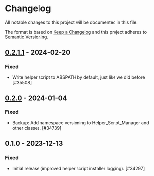 # Changelog

All notable changes to this project will be documented in this file.

The format is based on [Keep a Changelog](https://keepachangelog.com/en/1.0.0/)
and this project adheres to [Semantic Versioning](https://semver.org/spec/v2.0.0.html).

## [0.2.1.1] - 2024-02-20
### Fixed
- Write helper script to ABSPATH by default, just like we did before [#35508]

## [0.2.0] - 2024-01-04
### Fixed
- Backup: Add namespace versioning to Helper_Script_Manager and other classes. [#34739]

## 0.1.0 - 2023-12-13
### Fixed
- Initial release (improved helper script installer logging). [#34297]

[0.2.1.1]: https://github.com/Automattic/jetpack-backup-helper-script-manager/compare/v0.2.0...v0.2.1.1
[0.2.0]: https://github.com/Automattic/jetpack-backup-helper-script-manager/compare/v0.1.0...v0.2.0

